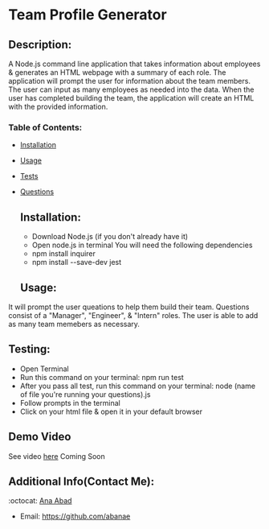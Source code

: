 # Team Profile Generator


  ## Description:

  A Node.js command line application that takes information about employees & generates an HTML webpage with a summary of each role. 
  The application will prompt the user for information about the team members. The user can input as many employees as needed into the data.
  When the user has completed building the team, the application will create an HTML with the provided information.

  ### Table of Contents:

- [Installation](#installation)
- [Usage](#usage)
- [Tests](#testing)
- [Questions](#additional-info)


  ## Installation:

  - Download Node.js (if you don't already have it)
  - Open node.js in terminal
  You will need the following dependencies
  - npm install inquirer
  - npm install --save-dev jest
  

  ## Usage:
 It will prompt the user queations to help them build their team. Questions consist of a "Manager", "Engineer", & "Intern" roles.
 The user is able to add as many team memebers as necessary.
  

  ## Testing:
  - Open Terminal
  - Run this command on your terminal: npm run test
  - After you pass all test, run this command on your terminal: node (name of file you're running your questions).js
  - Follow prompts in the terminal 
  - Click on your html file & open it in your default browser
  

  ## Demo Video
  See video [here]() Coming Soon
  
  
  ## Additional Info(Contact Me):
  :octocat: [Ana Abad](https://github.com/abanae)
  - Email: https://github.com/abanae 
  